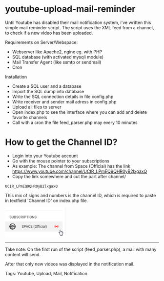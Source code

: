 # youtube-upload-mail-reminder

Until Youtube has disabled their mail notification system, i've written this simple mail reminder script.
The script uses the XML feed from a channel, to check if a new video has been uploaded.

Requirements on Server/Webspace:

- Webserver like Apache2, nginx eg. with PHP
- SQL database (with activated mysqli module)
- Mail Transfer Agent (like ssmtp or sendmail)
- Cron

Installation

- Create a SQL user and a database
- Import the SQL dump into database
- Write the SQL connection details in file config.php
- Write receiver and sender mail adress in config.php
- Upload all files to server
- Open index.php to see the interface where you can add and delete favorite channels
- Call with a cron the file feed_parser.php may every 10 minutes

# How to get the Channel ID?

- Login into your Youtube account
- Go with the mouse pointer to your subscriptions
- As example: The channel from Space (Official) has the link https://www.youtube.com/channel/UCIR_LPmEQ9QHR0yB2lxgaxQ
- Copy the link somewhere and cut the part after channel/

<code>UCIR_LPmEQ9QHR0yB2lxgaxQ</code>

This mix of signs and numbers is the channel ID, which is required to paste in textfield 'Channel ID' on index.php file.

![Screenshot](screenshot.png)

---

Take note: On the first run of the script (feed_parser.php), a mail with many content will send.

After that only new videos was displayed in the notification mail.



Tags: Youtube, Upload, Mail, Notification

